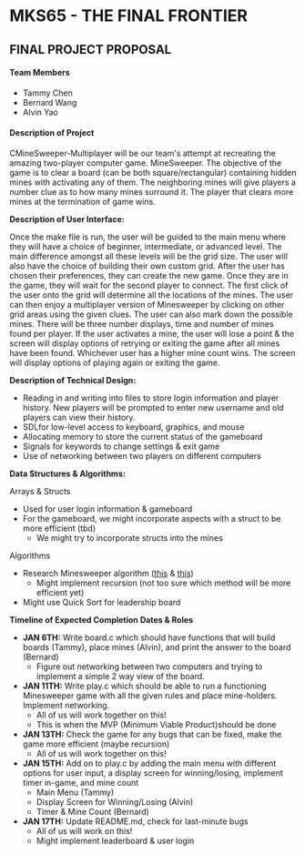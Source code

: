 # MKS65 - THE FINAL FRONTIER

## FINAL PROJECT PROPOSAL

#### Team Members
- Tammy Chen
- Bernard Wang 
- Alvin Yao

#### Description of Project

CMineSweeper-Multiplayer will be our team&#39;s attempt at recreating the amazing two-player computer game. MineSweeper. The objective of the game is to clear a board (can be both square/rectangular) containing hidden mines with activating any of them. The neighboring mines will give players a number clue as to how many mines surround it. The player that clears more mines at the termination of game wins.

**Description of User Interface:**

Once the make file is run, the user will be guided to the main menu where they will have a choice of beginner, intermediate, or advanced level. The main difference amongst all these levels will be the grid size. The user will also have the choice of building their own custom grid. After the user has chosen their preferences, they can create the new game. Once they are in the game, they will wait for the second player to connect. The first click of the user onto the grid will determine all the locations of the mines. The user can then enjoy a multiplayer version of Minesweeper by clicking on other grid areas using the given clues. The user can also mark down the possible mines. There will be three number displays, time and number of mines found per player. If the user activates a mine, the user will lose a point &amp; the screen will display options of retrying or exiting the game after all mines have been found. Whichever user has a higher mine count wins. The screen will display options of playing again or exiting the game.

**Description of Technical Design:**

- Reading in and writing into files to store login information and player history. New players will be prompted to enter new username and old players can view their history.
- SDLfor low-level access to keyboard, graphics, and mouse
- Allocating memory to store the current status of the gameboard
- Signals for keywords to change settings &amp; exit game
- Use of networking between two players on different computers

**Data Structures &amp; Algorithms:**

Arrays &amp; Structs

- Used for user login information &amp; gameboard
- For the gameboard, we might incorporate aspects with a struct to be more efficient (tbd)
  - We might try to incorporate structs into the mines

Algorithms

- Research Minesweeper algorithm ([this](https://quantum-p.livejournal.com/19616.html) &amp; [this](https://massaioli.wordpress.com/2013/01/12/solving-minesweeper-with-matricies/))
  - Might implement recursion (not too sure which method will be more efficient yet)
- Might use Quick Sort for leadership board

**Timeline of Expected Completion Dates &amp; Roles**

- __JAN 6TH:__ Write board.c which should have functions that will build boards (Tammy), place mines (Alvin), and print the answer to the board (Bernard)
  - Figure out networking between two computers and trying to implement a simple 2 way view of the board.
- __JAN 11TH:__ Write play.c which should be able to run a functioning Minesweeper game with all the given rules and place mine-holders. Implement networking.
  - All of us will work together on this!
  - This is when the MVP (Minimum Viable Product)should be done
- __JAN 13TH:__ Check the game for any bugs that can be fixed, make the game more efficient (maybe recursion)
  - All of us will work together on this!
- __JAN 15TH:__ Add on to play.c by adding the main menu with different options for user input, a display screen for winning/losing, implement timer in-game, and mine count
  - Main Menu (Tammy)
  - Display Screen for Winning/Losing (Alvin)
  - Timer &amp; Mine Count (Bernard)
- __JAN 17TH:__ Update README.md, check for last-minute bugs
  - All of us will work on this!
  - Might implement leaderboard &amp; user login
